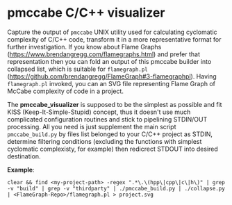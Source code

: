 # pmccabe C/C++ visualizer
Capture the output of  `pmccabe` UNIX utility used for calculating cyclomatic complexity of C/C++ code, transform it in a more representative format for further investigation.
If you know about Flame Graphs (https://www.brendangregg.com/flamegraphs.html) and prefer that representation then you can fold an output of this pmccabe builder into collapsed list, which is suitable for `flamegraph.pl` (https://github.com/brendangregg/FlameGraph#3-flamegraphpl). Having `flamegraph.pl` invoked, you can an SVG file representing Flame Graph of McCabe complexity of code in a project.

The **pmccabe_visualizer** is supposed to be the simplest as possible and fit KISS (Keep-It-Simple-Stupid) concept, thus it doesn't use much complicated configuration routines and stick to pipelining STDIN/OUT processing.
All you need is just supplement the main script `pmccabe_build.py` by files list belonged to your C/C++ project as STDIN, determine filtering conditions (excluding the functions with simplest cyclomatic complexisty, for example) then redicrect STDOUT  into desired destination.

**Example**:

```
clear && find <my-project-path> -regex ".*\.\(hpp\|cpp\|c\|h\)" | grep -v "build" | grep -v "thirdparty" | ./pmccabe_build.py | ./collapse.py | <FlameGraph-Repo>/flamegraph.pl > project.svg
```
